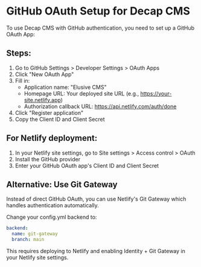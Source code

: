# GitHub OAuth Setup for Decap CMS

To use Decap CMS with GitHub authentication, you need to set up a GitHub OAuth App:

## Steps:

1. Go to GitHub Settings > Developer Settings > OAuth Apps
2. Click "New OAuth App"
3. Fill in:
   - Application name: "Elusive CMS"
   - Homepage URL: Your deployed site URL (e.g., https://your-site.netlify.app)
   - Authorization callback URL: https://api.netlify.com/auth/done
4. Click "Register application"
5. Copy the Client ID and Client Secret

## For Netlify deployment:
1. In your Netlify site settings, go to Site settings > Access control > OAuth
2. Install the GitHub provider
3. Enter your GitHub OAuth app's Client ID and Client Secret

## Alternative: Use Git Gateway
Instead of direct GitHub OAuth, you can use Netlify's Git Gateway which handles authentication automatically.

Change your config.yml backend to:
```yaml
backend:
  name: git-gateway
  branch: main
```

This requires deploying to Netlify and enabling Identity + Git Gateway in your Netlify site settings.